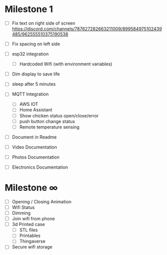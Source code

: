 # Milestone 1
- [ ] Fix text on right side of screen https://discord.com/channels/787627282663211009/899584975102439485/962555510375190538
- [ ] Fix spacing on left side
- [ ] esp32 integration
  - [ ] Hardcoded Wifi (with environment variables)
- [ ] Dim display to save life
- [ ] sleep after 5 minutes


- [ ] MQTT Integration
  - [ ] AWS IOT
  - [ ] Home Assistant
  - [ ] Show chicken status open/close/error
  - [ ] push button change status
  - [ ] Remote temperature sensing

- [ ] Document in Readme
- [ ] Video Documentation
- [ ] Photos Documentation
- [ ] Electronics Documentation


# Milestone ∞
- [ ] Opening / Closing Animation
- [ ] Wifi Status
- [ ] Dimming
- [ ] Join wifi from phone
- [ ] 3d Printed case
  - [ ] STL files
  - [ ] Printables
  - [ ] Thingaverse
- [ ] Secure wifi storage